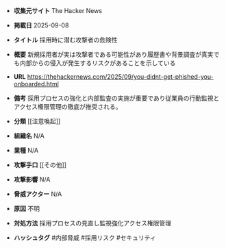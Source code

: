 - **収集元サイト**
The Hacker News

- **掲載日**
2025-09-08

- **タイトル**
採用時に潜む攻撃者の危険性

- **概要**
新規採用者が実は攻撃者である可能性があり履歴書や背景調査が真実でも内部からの侵入が発生するリスクがあることを示している

- **URL**
https://thehackernews.com/2025/09/you-didnt-get-phished-you-onboarded.html

- **備考**
採用プロセスの強化と内部監査の実施が重要であり従業員の行動監視とアクセス権限管理の徹底が推奨される。

- **分類**
[[注意喚起]]

- **組織名**
N/A

- **業種**
N/A

- **攻撃手口**
[[その他]]

- **攻撃影響**
N/A

- **脅威アクター**
N/A

- **原因**
不明

- **対処方法**
採用プロセスの見直し監視強化アクセス権限管理

- **ハッシュタグ**
#内部脅威 #採用リスク #セキュリティ
